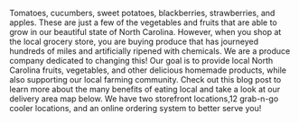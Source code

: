 Tomatoes, cucumbers, sweet potatoes, blackberries, strawberries, and apples. These are just a few of the vegetables and fruits that are able to grow in our beautiful state of North Carolina. However, when you shop at the local grocery store, you are buying produce that has journeyed hundreds of miles and artificially ripened with chemicals. We are a produce company dedicated to changing this! Our goal is to provide local North Carolina fruits, vegetables, and other delicious homemade products, while also supporting our local farming community. Check out this blog post to learn more about the many benefits of eating local and take a look at our delivery area map below. We have two storefront locations,12 grab-n-go cooler locations, and an online ordering system to better serve you!




   